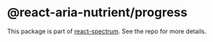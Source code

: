 # @react-aria-nutrient/progress

This package is part of [react-spectrum](https://github.com/adobe/react-spectrum). See the repo for more details.
